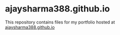 # ajaysharma388.github.io

This repository contains files for my portfolio hosted at [ajaysharma388.github.io](https://ajaysharma388.github.io/ajaysharma388.io/)
